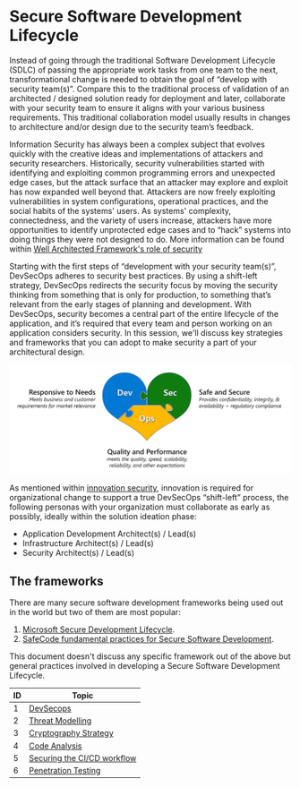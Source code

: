 # Secure Software Development Lifecycle

Instead of going through the traditional Software Development Lifecycle (SDLC) of passing the appropriate work tasks from one team to the next, transformational change is needed to obtain the goal of “develop with security team(s)”. Compare this to the traditional process of validation of an architected / designed solution ready for deployment and later, collaborate with your security team to ensure it aligns with your various business requirements. This traditional collaboration model usually results in changes to architecture and/or design due to the security team’s feedback.

Information Security has always been a complex subject that evolves quickly with the creative ideas and implementations of attackers and security researchers. Historically, security vulnerabilities started with identifying and exploiting common programming errors and unexpected edge cases, but the attack surface that an attacker may explore and exploit has now expanded well beyond that. Attackers are now freely exploiting vulnerabilities in system configurations, operational practices, and the social habits of the systems' users. As systems' complexity, connectedness, and the variety of users increase, attackers have more opportunities to identify unprotected edge cases and to “hack” systems into doing things they were not designed to do. More information can be found within [Well Architected Framework's role of security](https://docs.microsoft.com/azure/architecture/framework/security/role-of-security)

Starting with the first steps of “development with your security team(s)”, DevSecOps adheres to security best practices. By using a shift-left strategy, DevSecOps redirects the security focus by moving the security thinking from something that is only for production, to something that’s relevant from the early stages of planning and development. With DevSecOps, security becomes a central part of the entire lifecycle of the application, and it’s required that every team and person working on an application considers security. In this session, we'll discuss key strategies and frameworks that you can adopt to make security a part of your architectural design.

![innovation security devsecops team collaboration](./media/devsecops-heart.png)

As mentioned within [innovation security](https://docs.microsoft.com/en-us/azure/cloud-adoption-framework/secure/innovation-security), innovation is required for organizational change to support a true DevSecOps “shift-left” process, the following personas with your organization must collaborate as early as possibly, ideally within the solution ideation phase:

 - Application Development Architect(s) / Lead(s)
 - Infrastructure Architect(s) / Lead(s)
 - Security Architect(s) / Lead(s)

## The frameworks

There are many secure software development frameworks being used out in the world but two of them are most popular:
1. [Microsoft Secure Development Lifecycle](https://www.microsoft.com/en-us/securityengineering/sdl/practices).
1. [SafeCode fundamental practices for Secure Software Development](https://safecode.org/fundamental-practices-secure-software-development-2/).

This document doesn't discuss any specific framework out of the above but general practices involved in developing a Secure Software Development Lifecycle.

| ID | Topic |  
|----|-------|
|1|[DevSecops](https://docs.microsoft.com/en-us/azure/cloud-adoption-framework/secure/devsecops-controls)
|2|[Threat Modelling](./ThreatModelling.md)
|3|[Cryptography Strategy](./CryptographyStrategy.md)
|4|[Code Analysis](./CodeAnalysis.md)
|5|[Securing the CI/CD workflow](https://docs.microsoft.com/en-us/azure/cloud-adoption-framework/secure/best-practices/secure-devops)
|6|[Penetration Testing](https://docs.microsoft.com/en-us/azure/security/fundamentals/pen-testing)
